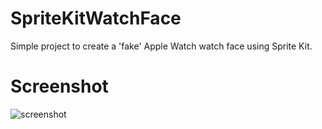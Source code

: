 # SpriteKitWatchFace
Simple project to create a 'fake' Apple Watch watch face using Sprite Kit.

# Screenshot
![screenshot](https://hccdata.s3.amazonaws.com/gh_spritekitwatchface.jpg)